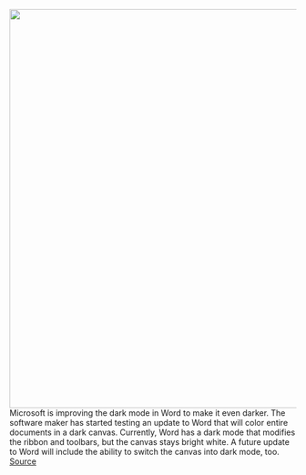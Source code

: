 <img src='https://cdn.vox-cdn.com/thumbor/vTG-6M61MJO9XMyZBWrGEzvjouQ=/0x0:1024x155/1200x0/filters:focal(0x0:1024x155):no_upscale()/cdn.vox-cdn.com/uploads/chorus_asset/file/22291775/dark_mode_switch_modes_1024x155.png' width='700px' /><br/>
Microsoft is improving the dark mode in Word to make it even darker. The software maker has started testing an update to Word that will color entire documents in a dark canvas. Currently, Word has a dark mode that modifies the ribbon and toolbars, but the canvas stays bright white. A future update to Word will include the ability to switch the canvas into dark mode, too.
<a href='https://www.theverge.com/2021/2/9/22274181/microsoft-word-dark-mode-canvas-update-beta'> Source <a/>